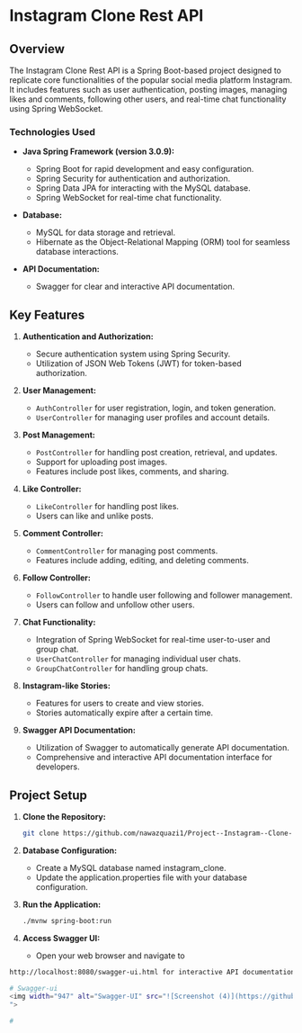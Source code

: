 # Instagram Clone Rest API

## Overview

The Instagram Clone Rest API is a Spring Boot-based project designed to replicate core functionalities of the popular social media platform Instagram. It includes features such as user authentication, posting images, managing likes and comments, following other users, and real-time chat functionality using Spring WebSocket.

### Technologies Used

- **Java Spring Framework (version 3.0.9):**
  - Spring Boot for rapid development and easy configuration.
  - Spring Security for authentication and authorization.
  - Spring Data JPA for interacting with the MySQL database.
  - Spring WebSocket for real-time chat functionality.

- **Database:**
  - MySQL for data storage and retrieval.
  - Hibernate as the Object-Relational Mapping (ORM) tool for seamless database interactions.

- **API Documentation:**
  - Swagger for clear and interactive API documentation.

## Key Features

1. **Authentication and Authorization:**
   - Secure authentication system using Spring Security.
   - Utilization of JSON Web Tokens (JWT) for token-based authorization.

2. **User Management:**
   - `AuthController` for user registration, login, and token generation.
   - `UserController` for managing user profiles and account details.

3. **Post Management:**
   - `PostController` for handling post creation, retrieval, and updates.
   - Support for uploading post images.
   - Features include post likes, comments, and sharing.

4. **Like Controller:**
   - `LikeController` for handling post likes.
   - Users can like and unlike posts.

5. **Comment Controller:**
   - `CommentController` for managing post comments.
   - Features include adding, editing, and deleting comments.

6. **Follow Controller:**
   - `FollowController` to handle user following and follower management.
   - Users can follow and unfollow other users.

7. **Chat Functionality:**
   - Integration of Spring WebSocket for real-time user-to-user and group chat.
   - `UserChatController` for managing individual user chats.
   - `GroupChatController` for handling group chats.

8. **Instagram-like Stories:**
   - Features for users to create and view stories.
   - Stories automatically expire after a certain time.

9. **Swagger API Documentation:**
   - Utilization of Swagger to automatically generate API documentation.
   - Comprehensive and interactive API documentation interface for developers.

## Project Setup

1. **Clone the Repository:**
   ```bash
   git clone https://github.com/nawazquazi1/Project--Instagram--Clone--Rest--Api--SpringBoot.git

 2. **Database Configuration:**
    - Create a MySQL database named instagram_clone. 
    - Update the application.properties file with your database configuration.  

3. **Run the Application:**
   ```bash
   ./mvnw spring-boot:run

4. **Access Swagger UI:**
   - Open your web browser and navigate to
  ```bash
 http://localhost:8080/swagger-ui.html for interactive API documentation.

# Swagger-ui
<img width="947" alt="Swagger-UI" src="![Screenshot (4)](https://github.com/nawazquazi1/Project--Instagram--Clone--Rest--Api--SpringBoot/assets/111976978/2160fb61-2c81-4bee-a870-047311e659a8)
">

# 

